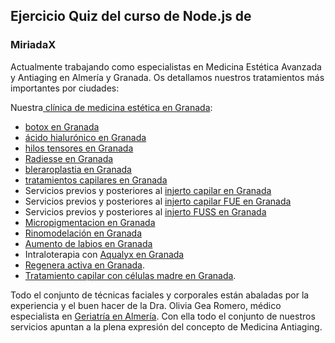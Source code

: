 

<h2>Ejercicio Quiz del curso de Node.js de </h2>

<h3>MiriadaX</h3>

<p>Actualmente trabajando como especialistas en Medicina Est&eacute;tica Avanzada y Antiaging en Almer&iacute;a y Granada. Os detallamos nuestros tratamientos m&aacute;s importantes por ciudades:</p>

<p>Nuestra<a href="https://vigea.es/en/web/centro/granada"> cl&iacute;nica de medicina est&eacute;tica en Granada</a>:</p>


<ul>
	<li><a href="https://vigea.es/es/web/tratamiento/toxina-botulinica-botox">botox en Granada</a></li>
	<li><a href="https://vigea.es/es/web/tratamiento/acido-hialuronico">&aacute;cido hialur&oacute;nico en Granada</a></li>
	<li><a href="https://vigea.es/es/web/tratamiento/hilos-tensores">hilos tensores en Granada</a></li>
	<li><a href="https://vigea.es/es/web/tratamiento/hidroxiapatita-calcica">Radiesse&nbsp;en Granada</a></li>
	<li><a href="https://vigea.es/es/web/tratamiento/blefaroplastia-quimica">bleraroplastia en Granada</a></li>
	<li><a href="https://vigea.es/en/web/tratamiento/tratamientos-capilares">tratamientos capilares en Granada</a></li>
	<li>Servicios previos y posteriores al <a href="https://vigea.es/en/web/tratamiento/trasplante-capilar">injerto capilar en Granada</a></li>
	<li>Servicios previos y posteriores al <a href="https://vigea.es/en/web/tratamiento/tecnica-fue-de-injerto-capilar">injerto capilar FUE en Granada</a></li>
	<li>Servicios previos y posteriores al <a href="https://vigea.es/en/web/tratamiento/tecnica-fuss-de-injerto-capilar">injerto FUSS en Granada</a></li>
	<li><a href="https://vigea.es/en/web/tratamiento/micropigmentacion-capilar">Micropigmentacion en Granada</a></li>
	<li><a href="https://vigea.es/en/web/tratamiento/rinomodelacion">Rinomodelaci&oacute;n en Granada</a></li>
	<li><a href="https://vigea.es/en/web/tratamiento/relleno-de-labios">Aumento de labios en Granada</a></li>
	<li>Intraloterapia con <a href="https://vigea.es/en/web/tratamiento/aqualyx">Aqualyx en Granada</a></li>
	<li><a href="https://vigea.es/es/web/tratamiento/microinjertos-bioregenerativos-en-granada-y-almeria">Regenera activa en Granada</a>.</li>
	<li><a href="https://vigea.es/es/web/tratamiento/microinjertos-bioregenerativos-en-granada-y-almeria">Tratamiento capilar con células madre en Granada</a>.</li>
</ul>

<p>Todo el conjunto de t&eacute;cnicas faciales y corporales est&aacute;n abaladas por la experiencia y el buen hacer de la Dra. Olivia Gea Romero, m&eacute;dico especialista en <a href="http://doctoragea.es/">Geriatr&iacute;a en Almer&iacute;a</a>. Con ella todo el conjunto de nuestros servicios apuntan a la plena expresi&oacute;n del concepto de Medicina Antiaging.</p>

<p>&nbsp;</p>


